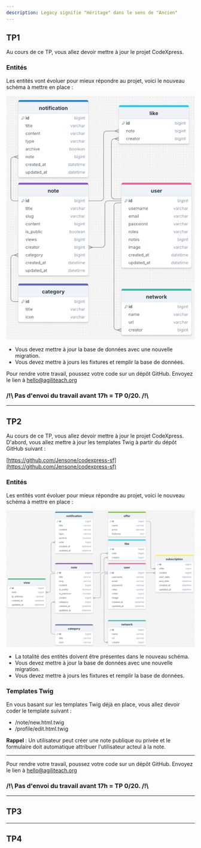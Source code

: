 ```yaml
---
description: Legacy signifie "Héritage" dans le sens de "Ancien"
---
```


## TP1

Au cours de ce TP, vous allez devoir mettre à jour le projet CodeXpress.

### Entités

Les entités vont évoluer pour mieux répondre au projet, voici le nouveau schéma à mettre en place :

![Entités](img/new-classes.png)

- Vous devez mettre à jour la base de données avec une nouvelle migration.
- Vous devez mettre à jours les fixtures et remplir la base de données.

Pour rendre votre travail, poussez votre code sur un dépôt GitHub.
Envoyez le lien à hello@agiliteach.org

### /!\ Pas d'envoi du travail avant 17h = TP 0/20. /!\

---

## TP2

Au cours de ce TP, vous allez devoir mettre à jour le projet CodeXpress.
D'abord, vous allez mettre à jour les templates Twig à partir du dépôt GitHub suivant :

[https://github.com/Jensone/codexpress-sf](https://github.com/Jensone/codexpress-sf)

### Entités

Les entités vont évoluer pour mieux répondre au projet, voici le nouveau schéma à mettre en place :

![Entités](img/last-classes.png)

- La totalité des entités doivent être présentes dans le nouveau schéma.
- Vous devez mettre à jour la base de données avec une nouvelle migration.
- Vous devez mettre à jours les fixtures et remplir la base de données.

### Templates Twig

En vous basant sur les templates Twig déjà en place, vous allez devoir coder le template suivant :

- /note/new.html.twig
- /profile/edit.html.twig

**Rappel** : Un utilisateur peut créer une note publique ou privée et le formulaire doit automatique attribuer l'utilisateur acteul à la note.

---

Pour rendre votre travail, poussez votre code sur un dépôt GitHub.
Envoyez le lien à hello@agiliteach.org

### /!\ Pas d'envoi du travail avant 17h = TP 0/20. /!\

---

## TP3



---

## TP4
